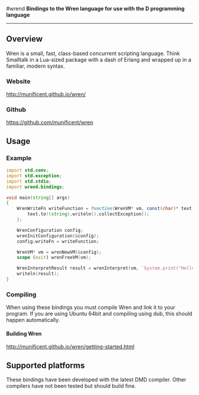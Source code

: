 #wrend
**Bindings to the Wren language for use with the D programming language**

---

## Overview
Wren is a small, fast, class-based concurrent scripting language. Think 
Smalltalk in a Lua-sized package with a dash of Erlang and wrapped up in a 
familiar, modern syntax.

### Website
http://munificent.github.io/wren/

### Github
https://github.com/munificent/wren

## Usage

### Example
```d
import std.conv;
import std.exception;
import std.stdio;
import wrend.bindings;

void main(string[] args)
{
	WrenWriteFn writeFunction = function(WrenVM* vm, const(char)* text) {
		text.to!(string).writeln().collectException();
	};

	WrenConfiguration config;
	wrenInitConfiguration(&config);
	config.writeFn = writeFunction;

	WrenVM* vm = wrenNewVM(&config);
	scope (exit) wrenFreeVM(vm);

	WrenInterpretResult result = wrenInterpret(vm, `System.print("Hello, world!")`);
	writeln(result);
}
```

### Compiling
When using these bindings you must compile Wren and link it to your program. If 
you are using Ubuntu 64bit and compiling using dub, this should happen 
automatically.

#### Building Wren
http://munificent.github.io/wren/getting-started.html

## Supported platforms
These bindings have been developed with the latest DMD compiler. Other 
compilers have not been tested but should build fine.
